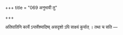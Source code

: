 +++
title = "069 अनुभावी तु"

+++

अतिपातिनि कार्ये ऽन्तर्वेश्मादिष्व् असदृशो ऽपि साक्ष्यं कुर्यात् । तथा च सति —